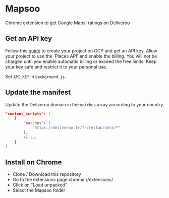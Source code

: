 # Mapsoo
Chrome extension to get Google Maps' ratings on Deliveroo

## Get an API key
Follow this [guide](https://developers.google.com/places/web-service/get-api-key) to create your project on GCP and get an API key.
Allow your project to use the 'Places API' and enable the billing. You will not be charged until you enable automatic billing or exceed the free limits. Keep your key safe and restrict it to your personal use.

Set `API_KEY` in `background.js`.

## Update the manifest
Update the Deliveroo domain in the `matches` array according to your country.
```json
"content_scripts": [
    {
        "matches": [
            "https://deliveroo.fr/fr/restaurants/*"
        ],
        // ...
    }
]
```

## Install on Chrome
- Clone / Download this repository
- Go to the extensions page chrome://extensions/
- Click on "Load unpacked"
- Select the Mapsoo folder
